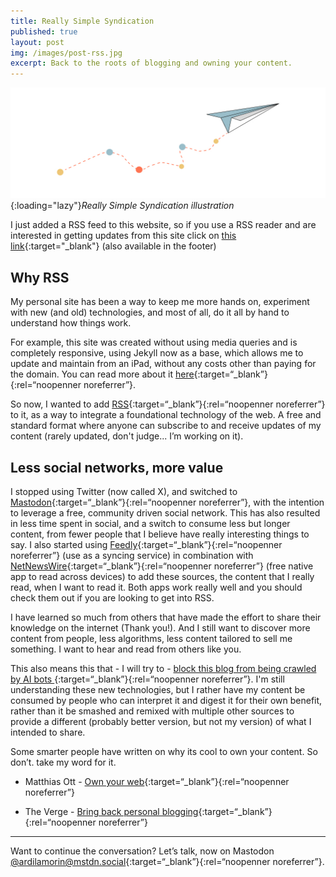 ```yaml
---
title: Really Simple Syndication
published: true
layout: post
img: /images/post-rss.jpg
excerpt: Back to the roots of blogging and owning your content.
---
```

![RSS](/images/post-rss.jpg){:loading="lazy"}*Really Simple Syndication illustration*

I just added a RSS feed to this website, so if you use a RSS reader and are interested in getting updates from this site click on [this link](https://ardilamorin.com/feed.xml){:target="_blank"} (also available in the footer)

## Why RSS

My personal site has been a way to keep me more hands on, experiment with new (and old) technologies, and most of all, do it all by hand to understand how things work.

For example, this site was created without using media queries and is completely responsive, using Jekyll now as a base, which allows me to update and maintain from an iPad, without any costs other than paying for the domain. You can read more about it
[here](https://ardilamorin.com/responsive-no-media-queries/){:target=“_blank”}{:rel=“noopenner noreferrer”}.

So now, I wanted to add [RSS](https://en.wikipedia.org/wiki/RSS){:target=“_blank”}{:rel=“noopenner noreferrer”} to it, as a way to integrate a foundational technology of the web. A free and standard format where anyone can subscribe to and receive updates of my content (rarely updated, don't judge... I’m working on it).

## Less social networks, more value

I stopped using Twitter (now called X), and switched to [Mastodon](https://mastodon.social/explore/){:target=“_blank”}{:rel=“noopenner noreferrer”}, with the intention to leverage a free, community driven social network. This has also resulted in less time spent in social, and a switch to consume less but longer content, from fewer people that I believe have really interesting things to say. I also started using [Feedly](https://feedly.com/){:target=“_blank”}{:rel=“noopenner noreferrer”} (use as a syncing service) in combination with [NetNewsWire](https://netnewswire.com/){:target=“_blank”}{:rel=“noopenner noreferrer”} (free native app to read across devices) to add these sources, the content that I really read, when I want to read it. Both apps work really well and you should check them out if you are looking to get into RSS.

I have learned so much from others that have made the effort to share their knowledge on the internet (Thank you!). And I still want to discover more content from people, less algorithms, less content tailored to sell me something. I want to hear and read from others like you. 

This also means this that - I will try to - [block this blog from being crawled by AI bots ]("https://ethanmarcotte.com/wrote/blockin-bots/){:target=“_blank”}{:rel=“noopenner noreferrer”}. I'm still understanding these new technologies, but I rather have my content be consumed by people who can interpret it and digest it for their own benefit, rather than it be smashed and remixed with multiple other sources to provide a different (probably better version, but not my version) of what I intended to share.

Some smarter people have written on why its cool to own your content. So don’t. take my word for it.

* Matthias Ott - [Own your web](https://buttondown.com/ownyourweb/){:target=“_blank”}{:rel=“noopenner noreferrer”}

* The Verge - [Bring back personal blogging](https://buttondown.com/ownyourweb/){:target=“_blank”}{:rel=“noopenner noreferrer”}

---
Want to continue the conversation? Let’s talk, now on Mastodon [@ardilamorin@mstdn.social](https://mstdn.social/@ardilamorin){:target=“_blank”}{:rel=“noopenner noreferrer”}.